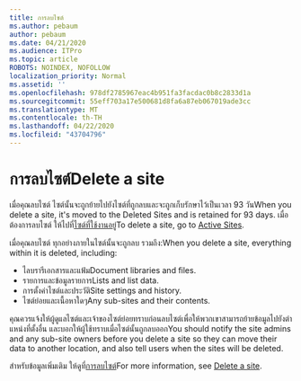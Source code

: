 ```yaml
---
title: การลบไซต์
ms.author: pebaum
author: pebaum
ms.date: 04/21/2020
ms.audience: ITPro
ms.topic: article
ROBOTS: NOINDEX, NOFOLLOW
localization_priority: Normal
ms.assetid: ''
ms.openlocfilehash: 978df2785967eac4b951fa3facdac0b8c2833d1a
ms.sourcegitcommit: 55eff703a17e500681d8fa6a87eb067019ade3cc
ms.translationtype: MT
ms.contentlocale: th-TH
ms.lasthandoff: 04/22/2020
ms.locfileid: "43704796"
---
```

# <a name="delete-a-site"></a><span data-ttu-id="cc302-102">การลบไซต์</span><span class="sxs-lookup"><span data-stu-id="cc302-102">Delete a site</span></span>

<span data-ttu-id="cc302-103">เมื่อคุณลบไซต์ ไซต์นั้นจะถูกย้ายไปยังไซต์ที่ถูกลบและจะถูกเก็บรักษาไว้เป็นเวลา 93 วัน</span><span class="sxs-lookup"><span data-stu-id="cc302-103">When you delete a site, it's moved to the Deleted Sites and is retained for 93 days.</span></span> <span data-ttu-id="cc302-104">เมื่อต้องการลบไซต์ ให้ไปที่[ไซต์ที่ใช้งานอยู่](https://admin.microsoft.com/sharepoint?page=sitemanagement&modern=true)</span><span class="sxs-lookup"><span data-stu-id="cc302-104">To delete a site, go to [Active Sites](https://admin.microsoft.com/sharepoint?page=sitemanagement&modern=true).</span></span> 

<span data-ttu-id="cc302-105">เมื่อคุณลบไซต์ ทุกอย่างภายในไซต์นั้นจะถูกลบ รวมถึง:</span><span class="sxs-lookup"><span data-stu-id="cc302-105">When you delete a site, everything within it is deleted, including:</span></span>

- <span data-ttu-id="cc302-106">ไลบรารีเอกสารและแฟ้ม</span><span class="sxs-lookup"><span data-stu-id="cc302-106">Document libraries and files.</span></span>
- <span data-ttu-id="cc302-107">รายการและข้อมูลรายการ</span><span class="sxs-lookup"><span data-stu-id="cc302-107">Lists and list data.</span></span>
- <span data-ttu-id="cc302-108">การตั้งค่าไซต์และประวัติ</span><span class="sxs-lookup"><span data-stu-id="cc302-108">Site settings and history.</span></span>
- <span data-ttu-id="cc302-109">ไซต์ย่อยและเนื้อหาใดๆ</span><span class="sxs-lookup"><span data-stu-id="cc302-109">Any sub-sites and their contents.</span></span>

<span data-ttu-id="cc302-110">คุณควรแจ้งให้ผู้ดูแลไซต์และเจ้าของไซต์ย่อยทราบก่อนลบไซต์เพื่อให้พวกเขาสามารถย้ายข้อมูลไปยังตําแหน่งที่ตั้งอื่น และบอกให้ผู้ใช้ทราบเมื่อไซต์นั้นถูกลบออก</span><span class="sxs-lookup"><span data-stu-id="cc302-110">You should notify the site admins and any sub-site owners before you delete a site so they can move their data to another location, and also tell users when the sites will be deleted.</span></span>

<span data-ttu-id="cc302-111">สําหรับข้อมูลเพิ่มเติม ให้ดูที่[การลบไซต์](https://docs.microsoft.com/sharepoint/delete-site-collection)</span><span class="sxs-lookup"><span data-stu-id="cc302-111">For more information, see [Delete a site](https://docs.microsoft.com/sharepoint/delete-site-collection).</span></span>
